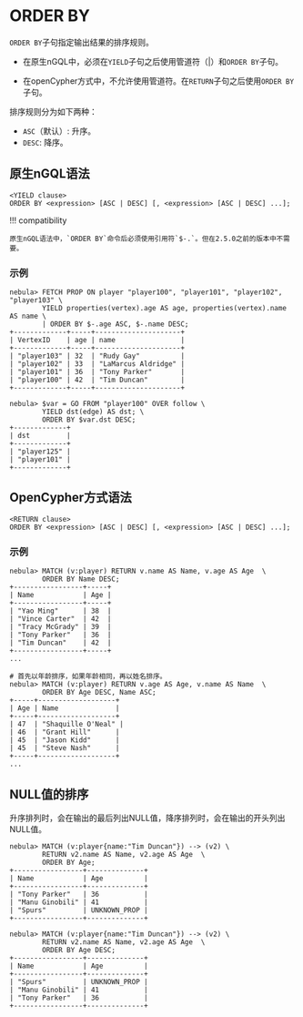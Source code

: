 # ORDER BY

`ORDER BY`子句指定输出结果的排序规则。

- 在原生nGQL中，必须在`YIELD`子句之后使用管道符（|）和`ORDER BY`子句。

- 在openCypher方式中，不允许使用管道符。在`RETURN`子句之后使用`ORDER BY`子句。

排序规则分为如下两种：

- `ASC`（默认）: 升序。
- `DESC`: 降序。

## 原生nGQL语法

```ngql
<YIELD clause>
ORDER BY <expression> [ASC | DESC] [, <expression> [ASC | DESC] ...];
```

!!! compatibility

    原生nGQL语法中，`ORDER BY`命令后必须使用引用符`$-.`。但在2.5.0之前的版本中不需要。

### 示例

```ngql
nebula> FETCH PROP ON player "player100", "player101", "player102", "player103" \
        YIELD properties(vertex).age AS age, properties(vertex).name AS name \
        | ORDER BY $-.age ASC, $-.name DESC;
+-------------+-----+---------------------+
| VertexID    | age | name                |
+-------------+-----+---------------------+
| "player103" | 32  | "Rudy Gay"          |
| "player102" | 33  | "LaMarcus Aldridge" |
| "player101" | 36  | "Tony Parker"       |
| "player100" | 42  | "Tim Duncan"        |
+-------------+-----+---------------------+

nebula> $var = GO FROM "player100" OVER follow \
        YIELD dst(edge) AS dst; \
        ORDER BY $var.dst DESC;
+-------------+
| dst         |
+-------------+
| "player125" |
| "player101" |
+-------------+
```

## OpenCypher方式语法

```ngql
<RETURN clause>
ORDER BY <expression> [ASC | DESC] [, <expression> [ASC | DESC] ...];
```

### 示例

```ngql
nebula> MATCH (v:player) RETURN v.name AS Name, v.age AS Age  \
        ORDER BY Name DESC;
+-----------------+-----+
| Name            | Age |
+-----------------+-----+
| "Yao Ming"      | 38  |
| "Vince Carter"  | 42  |
| "Tracy McGrady" | 39  |
| "Tony Parker"   | 36  |
| "Tim Duncan"    | 42  |
+-----------------+-----+
...

# 首先以年龄排序，如果年龄相同，再以姓名排序。
nebula> MATCH (v:player) RETURN v.age AS Age, v.name AS Name  \
        ORDER BY Age DESC, Name ASC;
+-----+-------------------+
| Age | Name              |
+-----+-------------------+
| 47  | "Shaquille O'Neal" |
| 46  | "Grant Hill"      |
| 45  | "Jason Kidd"      |
| 45  | "Steve Nash"      |
+-----+-------------------+
...
```

## NULL值的排序

升序排列时，会在输出的最后列出NULL值，降序排列时，会在输出的开头列出NULL值。

```ngql
nebula> MATCH (v:player{name:"Tim Duncan"}) --> (v2) \
        RETURN v2.name AS Name, v2.age AS Age  \
        ORDER BY Age;
+-----------------+--------------+
| Name            | Age          |
+-----------------+--------------+
| "Tony Parker"   | 36           |
| "Manu Ginobili" | 41           |
| "Spurs"         | UNKNOWN_PROP |
+-----------------+--------------+

nebula> MATCH (v:player{name:"Tim Duncan"}) --> (v2) \
        RETURN v2.name AS Name, v2.age AS Age  \
        ORDER BY Age DESC;
+-----------------+--------------+
| Name            | Age          |
+-----------------+--------------+
| "Spurs"         | UNKNOWN_PROP |
| "Manu Ginobili" | 41           |
| "Tony Parker"   | 36           |
+-----------------+--------------+
```
